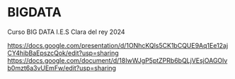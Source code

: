 # BIGDATA
Curso BIG DATA I.E.S Clara del rey 2024

https://docs.google.com/presentation/d/1ONhcKQls5CK1bCQUE9Aq1Ee12ajCY4hibBaEpszcQok/edit?usp=sharing
https://docs.google.com/document/d/18IwWJgP5ptZPRb6bQLjVEsjOAGOlvb0mzt6a3vUEmFw/edit?usp=sharing
